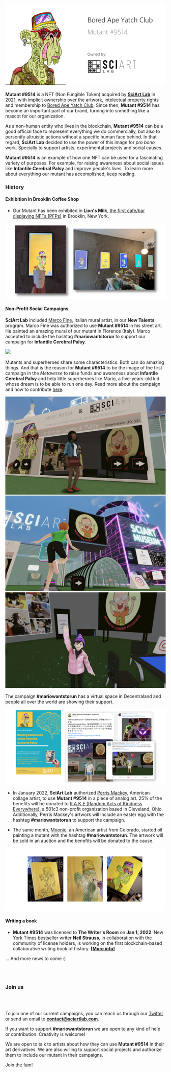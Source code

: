 
![](../images/mutant9514.png)

**Mutant #9514** is a NFT (Non Fungible Token) acquired by [**SciArt Lab**](https://www.sciartlab.com/) in 2021, with implicit ownership over the artwork, intelectual property rights and membership to [Bored Ape Yatch Club](https://boredapeyachtclub.com/). Since then, **Mutant #9514** has become an important part of our brand, turning into something like a mascot for our organization. 

As a non-human entity who lives in the blockchain, **Mutant #9514** can be a good official face to represent everything we do commercially, but also to personify altruistic actions without a specific human face behind. In that regard, **SciArt Lab** decided to use the power of this image for *pro bono* work. Specially to support artists, experimental projects and social causes. 

**Mutant #9514** is an example of how one NFT can be used for a fascinating variety of purposes. For example, for raising awareness about social issues like **Infantile Cerebral Palsy** and improve people's lives. To learn more about everything our mutant has accomplished, keep reading.


### History

#### Exhibition in Brooklin Coffee Shop

* Our Mutant has been exhibited in **Lion's Milk**, [the first cafe/bar displaying NFTs (PFPs)](https://twitter.com/137pm/status/1489341125852860417) in Brooklin, New York. 


![](../images/mario/coffee.png) 


#### Non-Profit Social Campaigns

**SciArt Lab** included [Marco Fine](https://www.instagram.com/p_ThaNerd/), Italian mural artist, in our **New Talents** program. Marco Fine was authorized to use **Mutant #9514** in his street art. He painted an amazing mural of our mutant in Florence (Italy). Marco accepted to include the hashtag **#mariowantstorun** to support our campaign for **Infantile Cerebral Palsy**.

![](../images/mario/marco.png)

Mutants and superheroes share some characteristics. Both can do amazing things. And that is the reason for **Mutant #9514** to be the image of the first campaign in the *Metaverse* to raise funds and awareness about **Infantile Cerebral Palsy** and help little superheroes like Mario, a five-years-old kid whose dream is to be able to run one day. Read more about the campaign and how to contribute [here](mario.md).

![](../images/mario/decentraland4.png) ![](../images/mario/mario2.png) ![](../images/mario/decentraland_.png) 

The campaign **#mariowantstorun** has a virtual space in Decentraland and people all over the world are showing their support.

![](../images/mario/twitter.png)


* In January 2022, **SciArt Lab** authorized [Perris Mackey](https://www.instagram.com/p_ThaNerd/), American collage artist, to use **Mutant #9514** in a piece of analog art. 25% of the benefits will be donated to [R.A.K.E (Random Acts of Kindness Everywhere)](http://www.rakenow.org/), a 501c3 non-profit organization based in Cleveland, Ohio. Additionally, Perris Mackey's artwork will include an easter egg with the hashtag **#mariowantstorun** to support the campaign.

* The same month, [Moonie](https://twitter.com/Moonie69420), an American artist from Colorado, started oil painting a mutant with the hashtag  **#mariowantstorun**. The artwork will be sold in an auction and the benefits will be donated to the cause.

![](../images/mario/moonie.png) 


#### Writing a book

* **Mutant #9514** was licensed to **The Writer's Room** on **Jan 1, 2022**. New York Times bestseller writer **Neil Strauss**, in collaboration with the community of license holders, is working on the first blockchain-based collaborative writing book of history. **[[More info](https://www.jenkinsthevalet.com/press)]**


... And more news to come :)


<br>
<br>

### Join us

<br><br>

To join one of our current campaigns, you can reach us through our [Twitter](https://www.twitter.com/sciartlab) or send an email to **contact@sciartlab.com**.

If you want to support **#mariowantstorun** we are open to any kind of help or contribution. Creativity is welcome! 

We are open to talk to artists about how they can use **Mutant #9514** in their art derivatives. We are also willing to support social projects and authorize them to include our mutant in their campaigns.

Join the fam!